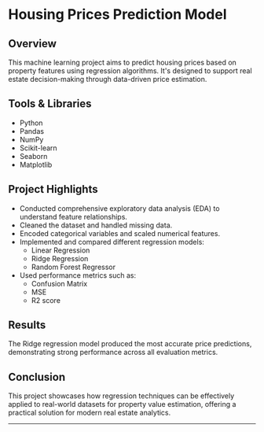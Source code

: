# Housing Prices Prediction Model

## Overview
This machine learning project aims to predict housing prices based on property features using regression algorithms. It's designed to support real estate decision-making through data-driven price estimation.

## Tools & Libraries
- Python  
- Pandas  
- NumPy  
- Scikit-learn  
- Seaborn  
- Matplotlib  

## Project Highlights
- Conducted comprehensive exploratory data analysis (EDA) to understand feature relationships.
- Cleaned the dataset and handled missing data.
- Encoded categorical variables and scaled numerical features.
- Implemented and compared different regression models:
  - Linear Regression  
  - Ridge Regression
  - Random Forest Regressor  
- Used performance metrics such as:
  - Confusion Matrix
  - MSE
  - R2 score
## Results
The Ridge regression model produced the most accurate price predictions, demonstrating strong performance across all evaluation metrics.

## Conclusion
This project showcases how regression techniques can be effectively applied to real-world datasets for property value estimation, offering a practical solution for modern real estate analytics.

---

